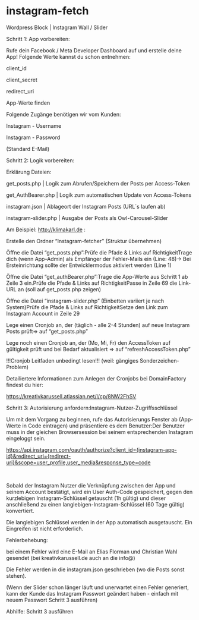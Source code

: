 # instagram-fetch
Wordpress Block | Instagram Wall / Slider

Schritt 1: App vorbereiten:

Rufe dein Facebook / Meta Developer Dashboard auf und erstelle deine App!
Folgende Werte kannst du schon entnehmen:

client_id

client_secret

redirect_uri

App-Werte finden

Folgende Zugänge benötigen wir vom Kunden:

Instagram - Username

Instagram - Password

(Standard E-Mail)

Schritt 2: Logik vorbereiten:

Erklärung Dateien:

get_posts.php             | Logik zum Abrufen/Speichern der Posts per Access-Token

get_AuthBearer.php    | Logik zum automatischen Update von Access-Tokens

instagram.json             | Ablageort der Instagram Posts (URL´s laufen ab)

instagram-slider.php   | Ausgabe der Posts als Owl-Carousel-Slider



Am Beispiel: http://klimakarl.de :

Erstelle den Ordner “Instagram-fetcher” (Struktur übernehmen) 

Öffne die Datei “get_posts.php”:Prüfe die Pfade & Links auf RichtigkeitTrage dich (wenn App-Admin) als Empfänger der Fehler-Mails ein (Line: 48)-> Bei Ersteinrichtung sollte der Entwicklermodus aktiviert werden (Line 1)

Öffne die Datei “get_authBearer.php”:Trage die App-Werte aus Schritt 1 ab Zeile 3 ein.Prüfe die Pfade & Links auf RichtigkeitPasse in Zeile 69 die Link-URL an (soll auf get_posts.php zeigen)

Öffne die Datei “instagram-slider.php” (Einbetten variiert je nach System)Prüfe die Pfade & Links auf RichtigkeitSetze den Link zum Instagram Account in Zeile 29

Lege einen Cronjob an, der (täglich - alle 2-4 Stunden) auf neue Instagram Posts prüft=> auf “get_posts.php”

Lege noch einen Cronjob an, der (Mo, Mi, Fr) den AccessToken auf gültigkeit prüft und bei Bedarf aktualisiert => auf “refreshAccessToken.php”

!!!Cronjob Leitfaden unbedingt lesen!!!
(weil: gängiges Sonderzeichen-Problem)

Detailiertere Informationen zum Anlegen der Cronjobs bei DomainFactory findest du hier:

https://kreativkarussell.atlassian.net/l/cp/8NW2FhSV 





Schritt 3: Autorisierung anfordern:Instagram-Nutzer-Zugriffsschlüssel

Um mit dem Vorgang zu beginnen, rufe das Autorisierungs Fenster ab (App-Werte in Code eintragen) und präsentiere es dem Benutzer:Der Benutzer muss in der gleichen Browsersession bei seinem entsprechenden Instagram eingeloggt sein.

https://api.instagram.com/oauth/authorize?client_id={instagram-app-id}&redirect_uri={redirect-uri}&scope=user_profile,user_media&response_type=code

 

Sobald der Instagram Nutzer die Verknüpfung zwischen der App und seinem Account bestätigt, wird ein User Auth-Code gespeichert, gegen den kurzlebigen Instagram-Schlüssel getauscht (1h gültig) und dieser anschließend zu einen langlebigen-Instagram-Schlüssel (60 Tage gültig) konvertiert.

Die langlebigen Schlüssel werden in der App automatisch ausgetauscht. Ein Eingreifen ist nicht erforderlich.



Fehlerbehebung:

bei einem Fehler wird eine E-Mail an Elias Florman und Christian Wahl gesendet (bei kreativkarussell.de auch an die info@)

Die Fehler werden in die instagram.json geschrieben (wo die Posts sonst stehen).

(Wenn der Slider schon länger läuft und unerwartet einen Fehler generiert, kann der Kunde das Instagram Passwort geändert haben - einfach mit neuem Passwort Schritt 3 ausführen)

Abhilfe: Schritt 3 ausführen
